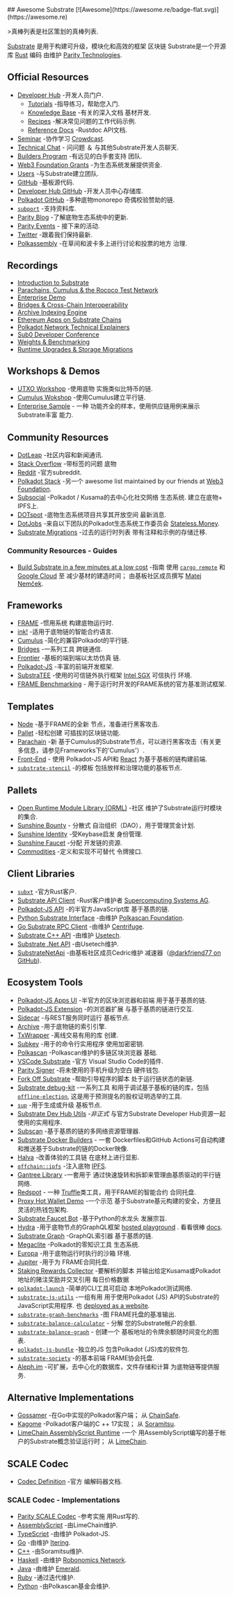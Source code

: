 <div class="github-widget" data-repo="substrate-developer-hub/awesome-substrate"></div>
<script async src="https://pagead2.googlesyndication.com/pagead/js/adsbygoogle.js"></script><ins class="adsbygoogle" style="display:block" data-ad-client="ca-pub-6890694312814945" data-ad-slot="5473692530" data-ad-format="auto"  data-full-width-responsive="true"></ins><script>(adsbygoogle = window.adsbygoogle || []).push({});</script>
## Awesome Substrate [![Awesome](https://awesome.re/badge-flat.svg)](https://awesome.re)

&gt;真棒列表是社区策划的真棒列表.

[Substrate](https://substrate.io/) 是用于构建可升级，模块化和高效的框架
区块链 Substrate是一个开源库 [Rust](https://www.rust-lang.org/) 编码
由维护 [Parity Technologies](https://www.parity.io/).



## Official Resources

- [Developer Hub](https://substrate.dev/) -开发人员门户.
  - [Tutorials](https://substrate.dev/tutorials) -指导练习，帮助您入门.
  - [Knowledge Base](https://substrate.dev/knowledgebase) -有关的深入文档
    基材开发.
  - [Recipes](https://substrate.dev/recipes) -解决常见问题的工作代码示例.
  - [Reference Docs](https://substrate.dev/rustdocs) -Rustdoc API文档.
- [Seminar](https://substrate.dev/seminar) -协作学习
  [Crowdcast](https://www.crowdcast.io/e/substrate-seminar).
- [Technical Chat](https://app.element.io/#/room/!HzySYSaIhtyWrwiwEV:matrix.org) - 问问题 ＆
  与其他Substrate开发人员聊天.
- [Builders Program](https://www.substrate.io/builders-program) -有远见的白手套支持
  团队.
- [Web3 Foundation Grants](https://web3.foundation/grants) -为生态系统发展提供资金.
- [Users](https://www.substrate.io/substrate-users) -与Substrate建立团队.
- [GitHub](https://github.com/paritytech/substrate) -基板源代码.
- [Developer Hub GitHub](https://github.com/substrate-developer-hub/) -开发人员中心存储库.
- [Polkadot GitHub](https://github.com/paritytech/polkadot) -多种底物monorepo
  奇偶校验赞助的链.
- [`subport`](https://github.com/paritytech/subport/issues) -支持资料库.
- [Parity Blog](https://www.parity.io/blog/) -了解底物生态系统中的更新.
- [Parity Events](https://www.parity.io/events/) - 接下来的活动.
- [Twitter](https://twitter.com/substrate_io) -跟着我们保持最新.
- [Polkassembly](https://polkassembly.io/) -在草间和波卡多上进行讨论和投票的地方
  治理.

## Recordings

- [Introduction to Substrate](https://www.crowdcast.io/e/ocimgwg2)
- [Parachains, Cumulus & the Rococo Test Network](https://www.crowdcast.io/e/zpnjlj0r)
- [Enterprise Demo](https://www.crowdcast.io/e/substrate-seminar/6)
- [Bridges & Cross-Chain Interoperability](https://www.crowdcast.io/e/substrate-seminar/12)
- [Archive Indexing Engine](https://www.crowdcast.io/e/substrate-seminar/15)
- [Ethereum Apps on Substrate Chains](https://www.crowdcast.io/e/ethereum-apps-moonbeam)
- [Polkadot Network Technical Explainers](https://www.youtube.com/playlist?list=PLOyWqupZ-WGuAuS00rK-pebTMAOxW41W8)
- [Sub0 Developer Conference](https://www.crowdcast.io/e/axvfinsv)
- [Weights & Benchmarking](https://www.crowdcast.io/e/substrate-seminar/19)
- [Runtime Upgrades & Storage Migrations](https://www.crowdcast.io/e/substrate-seminar/20)

## Workshops & Demos

- [UTXO Workshop](https://github.com/substrate-developer-hub/utxo-workshop) -使用底物
  实施类似比特币的链.
- [Cumulus Wokshop](https://substrate.dev/cumulus-workshop/#/) -使用Cumulus建立平行链.
- [Enterprise Sample](https://github.com/substrate-developer-hub/substrate-enterprise-sample) - 一种
  功能齐全的样本，使用供应链用例来展示Substrate丰富
  能力.

## Community Resources

- [DotLeap](https://dotleap.com/) -社区内容和新闻通讯.
- [Stack Overflow](https://stackoverflow.com/questions/tagged/substrate) -带标签的问题
  底物
- [Reddit](https://www.reddit.com/r/substrate/) -官方subreddit.
- [Polkadot Stack](https://github.com/w3f/General-Grants-Program/blob/master/grants/polkadot_stack.md) -另一个
  awesome list maintained by our friends at [Web3 Foundation](https://web3.foundation/).
- [Subsocial](https://subsocial.network/) -Polkadot / Kusama的去中心化社交网络
  生态系统. 建立在底物+ IPFS上.
- [DOTspot](https://www.dotspot.io/) -底物生态系统项目共享其开放空间
  最新消息.
- [DotJobs](https://dotjobs.net/) -来自以下团队的Polkadot生态系统工作委员会
  [Stateless.Money](https://www.stateless.money/).
- [Substrate Migrations](https://github.com/apopiak/substrate-migrations) -过去的运行时列表
  带有注释和示例的存储迁移.

### Community Resources - Guides

- [Build Substrate in a few minutes at a low cost](https://medium.com/@yangWao/build-substrate-in-few-minutes-with-fraction-costs-26fce6aa5066) -指南
  使用 [`cargo remote`](https://github.com/sgeisler/cargo-remote) 和 [Google Cloud](https://cloud.google.com/) 至
  减少基材的建造时间； 由基板社区成员撰写 [Matej Nemček](https://medium.com/@yangWao).

## Frameworks

- [FRAME](https://substrate.dev/docs/en/knowledgebase/runtime/frame) -惯用系统
  构建底物运行时.
- [ink!](https://github.com/paritytech/ink) -适用于底物链的智能合约语言.
- [Cumulus](https://github.com/paritytech/cumulus) -简化的兼容Polkadot的平行链.
- [Bridges](https://github.com/paritytech/parity-bridges-common) -一系列工具
  跨链通信.
- [Frontier](https://github.com/paritytech/frontier) -基板的端到端以太坊仿真
  链.
- [Polkadot-JS](https://polkadot.js.org/) -丰富的前端开发框架.
- [SubstraTEE](https://www.substratee.com) -使用的可信链外执行框架
  [Intel SGX](https://en.wikipedia.org/wiki/Software_Guard_Extensions) 可信执行
  环境.
- [FRAME Benchmarking](https://github.com/paritytech/substrate/tree/master/frame/benchmarking) -
  用于运行时开发的FRAME系统的官方基准测试框架.

## Templates

- [Node](https://github.com/substrate-developer-hub/substrate-node-template) -基于FRAME的全新
  节点，准备进行黑客攻击.
- [Pallet](https://github.com/substrate-developer-hub/substrate-pallet-template) -轻松创建
  可插拔的区块链功能.
- [Parachain](https://github.com/substrate-developer-hub/substrate-parachain-template) -新
  基于Cumulus的Substrate节点，可以进行黑客攻击（有关更多信息，请参见Frameworks下的&#39;Cumulus&#39;）.
- [Front-End](https://github.com/substrate-developer-hub/substrate-front-end-template) - 使用
  Polkadot-JS API和 [React](https://reactjs.org/) 为基于基板的链构建前端.
- [`substrate-stencil`](https://github.com/kaichaosun/substrate-stencil) -的模板
  包括放样和治理功能的基板节点.

## Pallets

- [Open Runtime Module Library (ORML)](https://github.com/open-web3-stack/open-runtime-module-library) -社区
  维护了Substrate运行时模块的集合.
- [Sunshine Bounty](https://github.com/sunshine-protocol/sunshine-bounty/tree/master/pallets) - 分散式
  自治组织（DAO），用于管理赏金计划.
- [Sunshine Identity](https://github.com/sunshine-protocol/sunshine-keybase/tree/master/identity/pallet) -受Keybase启发
  身份管理.
- [Sunshine Faucet](https://github.com/sunshine-protocol/sunshine-keybase/tree/master/faucet/pallet) -分配
  开发链的资源.
- [Commodities](https://github.com/danforbes/pallet-nft) -定义和实现不可替代
  令牌接口.

## Client Libraries

- [`subxt`](https://github.com/paritytech/substrate-subxt) -官方Rust客户.
- [Substrate API Client](https://github.com/scs/substrate-api-client) -Rust客户维护者
  [Supercomputing Systems AG](https://www.scs.ch/).
- [Polkadot-JS API](https://github.com/polkadot-js/api/) -的半官方JavaScript库
  基于基质的链.
- [Python Substrate Interface](https://github.com/polkascan/py-substrate-interface) -由维护
  [Polkascan Foundation](https://polkascan.org/).
- [Go Substrate RPC Client](https://github.com/centrifuge/go-substrate-rpc-client/) -由维护
  [Centrifuge](https://centrifuge.io/).
- [Substrate C++ API](https://github.com/usetech-llc/polkadot_api_cpp) -由维护
  [Usetech](https://usetech.com/blockchain/).
- [Substrate .Net API](https://github.com/usetech-llc/polkadot_api_dotnet) -由Usetech维护.
- [SubstrateNetApi](https://github.com/darkfriend77/SubstrateNetApi) -由基板社区成员Cedric维护
  减速器（[@darkfriend77 on GitHub](https://github.com/darkfriend77)).

## Ecosystem Tools

- [Polkadot-JS Apps UI](https://polkadot.js.org/apps/) -半官方的区块浏览器和前端
  用于基于基质的链.
- [Polkadot-JS Extension](https://github.com/polkadot-js/extension) -的浏览器扩展
  与基于基质的链进行交互.
- [Sidecar](https://github.com/paritytech/substrate-api-sidecar) -与REST服务同时运行
  基板节点.
- [Archive](https://github.com/paritytech/substrate-archive) -用于底物链的索引引擎.
- [TxWrapper](https://github.com/paritytech/txwrapper) -离线交易有用的库
  创建.
- [Subkey](https://substrate.dev/docs/en/knowledgebase/integrate/subkey) -用于的命令行实用程序
  使用加密密钥.
- [Polkascan](https://polkascan.io/) -Polkascan维护的多链区块浏览器
  基础.
- [VSCode Substrate](https://marketplace.visualstudio.com/items?itemName=paritytech.vscode-substrate) -官方
  Visual Studio Code的插件.
- [Parity Signer](https://www.parity.io/signer/) -将未使用的手机升级为空白
  硬件钱包.
- [Fork Off Substrate](https://github.com/maxsam4/fork-off-substrate) -帮助引导程序的脚本
  处于运行链状态的新链.
- [Substrate debug-kit](https://github.com/paritytech/substrate-debug-kit) -一系列工具
  和用于调试基于基板的链的库，包括
  [`offline-election`](https://github.com/paritytech/substrate-debug-kit/tree/master/offline-election),
  这是用于预测提名的股权证明选举的工具.
- [`sup`](https://github.com/clearloop/sup) -用于生成或升级
  基板节点.
- [Substrate Dev Hub Utils](https://github.com/danforbes/substrate-devhub-utils) -_非正式_
  与官方Substrate Developer Hub资源一起使用的实用程序.
- [Subscan](https://www.subscan.io/) -基于基质的链的多网络资源管理器.
- [Substrate Docker Builders](https://github.com/ETeissonniere/substrate-nodeops) - 一套
  Dockerfiles和GitHub Actions可自动构建和推送基于Substrate的链的Docker映像.
- [Halva](https://github.com/halva-suite/halva) -改善体验的工具链
  在底材上进行显影.
- [`offchain::ipfs`](https://rs-ipfs.github.io/offchain-ipfs-manual/) -注入底物
  [IPFS](https://ipfs.io/).
- [Gantree Library](https://github.com/gantree-io/gantree-lib-nodejs) -一套用于
  通过快速旋转和拆卸来管理由基质驱动的平行链网络.
- [Redspot](https://github.com/patractlabs/redspot) - 一种
  [Truffle](https://www.trufflesuite.com/truffle)类工具，用于FRAME的智能合约
  合同托盘.
- [Proxy Hot Wallet Demo](https://github.com/emostov/proxy-hot-wallet) -一个示范
  基于Substrate基元构建的安全，方便且灵活的热钱包架构.
- [Substrate Faucet Bot](https://github.com/starkleytech/substrate-faucet) -基于Python的水龙头
  发展宗旨.
- [Hydra](https://github.com/Joystream/hydra) -用于底物节点的GraphQL框架
  [hosted playground](https://indexer-kusama.joystream.app/graphql) . 看看很棒
  [docs](https://github.com/Joystream/hydra/tree/master/docs).
- [Substrate Graph](https://github.com/playzero/substrate-graph) -GraphQL索引器
  基于基质的链.
- [Megaclite](https://github.com/patractlabs/megaclite) -Polkadot的零知识工具
  生态系统.
- [Europa](https://github.com/patractlabs/europa) -用于底物运行时执行的沙箱
  环境.
- [Jupiter](https://github.com/patractlabs/jupiter) -用于为
  FRAME合同托盘.
- [Staking Rewards Collector](https://github.com/w3f/staking-rewards-collector) -要解析的脚本
  并输出给定​​Kusama或Polkadot地址的赌注奖励并交叉引用
  每日价格数据
- [`polkadot-launch`](https://github.com/shawntabrizi/polkadot-launch) -简单的CLI工具可启动
  本地Polkadot测试网络.
- [`substrate-js-utils`](https://github.com/shawntabrizi/substrate-js-utilities) -一组有用
  用于使用Polkadot {JS} API的Substrate的JavaScript实用程序. 也
  [deployed as a website](https://www.shawntabrizi.com/substrate-js-utilities/).
- [`substrate-graph-benchmarks`](https://github.com/shawntabrizi/substrate-graph-benchmarks) -图
  FRAME托盘的基准输出.
- [`substrate-balance-calculator`](https://github.com/shawntabrizi/substrate-balance-calculator) - 分解
  您的Substrate帐户的余额.
- [`substrate-balance-graph`](https://github.com/shawntabrizi/substrate-balance-graph) - 创建一个
  基板地址的令牌余额随时间变化的图表.
- [`polkadot-js-bundle`](https://github.com/shawntabrizi/polkadot-js-bundle) -独立的JS
  包含Polkadot {JS}库的软件包.
- [`substrate-society`](https://github.com/shawntabrizi/substrate-society) -的基本前端
  FRAME协会托盘.
- [Aleph.im](https://aleph.im) -可扩展，去中心化的数据库，文件存储和计算
  为底物链等提供服务.

## Alternative Implementations

- [Gossamer](https://gossamer.chainsafe.io/)  -在Go中实现的Polkadot客户端； 从
  [ChainSafe](https://chainsafe.io/).
- [Kagome](https://kagome.readthedocs.io/en/latest/) -Polkadot客户端的C ++ 17实现；
  从 [Soramitsu](http://www.soramitsu.co.jp/).
- [LimeChain AssemblyScript Runtime](https://github.com/LimeChain/as-substrate-runtime) -一个
  用AssemblyScript编写的基于帐户的Substrate概念验证运行时； 从
  [LimeChain](https://limechain.tech/).

## SCALE Codec

- [Codec Definition](https://substrate.dev/docs/en/knowledgebase/advanced/codec) -官方
  编解码器文档.

### SCALE Codec - Implementations

- [Parity SCALE Codec](https://github.com/paritytech/parity-scale-codec) -参考实施
  用Rust写的.
- [AssemblyScript](https://github.com/LimeChain/as-scale-codec) -由LimeChain维护.
- [TypeScript](https://github.com/polkadot-js/api/tree/master/packages/types) -由维护
  Polkadot-JS.
- [Go](https://github.com/itering/scale.go) -由维护 [Itering](https://www.itering.com/).
- [C++](https://github.com/soramitsu/kagome/tree/master/core/scale) -由Soramitsu维护.
- [Haskell](https://github.com/airalab/hs-web3/tree/master/src/Codec) -由维护
  [Robonomics Network](https://robonomics.network/).
- [Java](https://github.com/emeraldpay/polkaj/tree/master/polkaj-scale) -由维护
  [Emerald](https://emerald.cash/).
- [Ruby](https://github.com/itering/scale.rb) -通过迭代维护.
- [Python](https://github.com/polkascan/py-scale-codec) -由Polkascan基金会维护.
